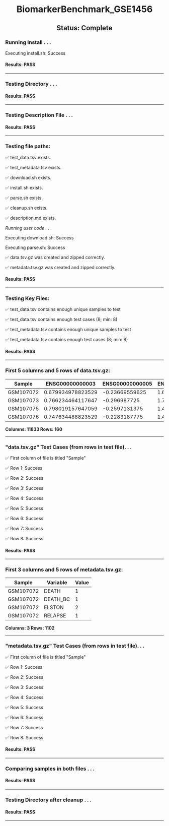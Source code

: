 <h1><center>BiomarkerBenchmark_GSE1456</center></h1>
<h2><center> Status: Complete </center></h2>


### Running Install . . .

Executing install.sh: Success

#### Results: PASS
---
### Testing Directory . . .

#### Results: PASS
---
### Testing Description File . . .

#### Results: PASS
---
### Testing file paths:

&#9989;	test_data.tsv exists.

&#9989;	test_metadata.tsv exists.

&#9989;	download.sh exists.

&#9989;	install.sh exists.

&#9989;	parse.sh exists.

&#9989;	cleanup.sh exists.

&#9989;	description.md exists.

*Running user code . . .*

Executing download.sh: Success

Executing parse.sh: Success

&#9989;	data.tsv.gz was created and zipped correctly.

&#9989;	metadata.tsv.gz was created and zipped correctly.

#### Results: PASS
---
### Testing Key Files:

&#9989;	test_data.tsv contains enough unique samples to test

&#9989;	test_data.tsv contains enough test cases (8; min: 8)

&#9989;	test_metadata.tsv contains enough unique samples to test

&#9989;	test_metadata.tsv contains enough test cases (8; min: 8)

#### Results: PASS
---

### First 5 columns and 5 rows of data.tsv.gz:

|	Sample	|	ENSG00000000003	|	ENSG00000000005	|	ENSG00000000419	|	ENSG00000000457	|
|	---	|	---	|	---	|	---	|	---	|
|	GSM107072	|	0.679934978823529	|	-0.23669559625	|	1.61208966222222	|	0.105721289565217	|
|	GSM107073	|	0.766234464117647	|	-0.296987725	|	1.74609357222222	|	0.235768815217391	|
|	GSM107075	|	0.798019157647059	|	-0.2597131375	|	1.49806616444444	|	0.27999686	|
|	GSM107076	|	0.747634488823529	|	-0.2283187775	|	1.41436351333333	|	0.125935489565217	|

**Columns: 11833 Rows: 160**

---
### "data.tsv.gz" Test Cases (from rows in test file). . .

&#9989;	First column of file is titled "Sample"

&#9989;	Row 1: Success

&#9989;	Row 2: Success

&#9989;	Row 3: Success

&#9989;	Row 4: Success

&#9989;	Row 5: Success

&#9989;	Row 6: Success

&#9989;	Row 7: Success

&#9989;	Row 8: Success

#### Results: PASS
---
### First 3 columns and 5 rows of metadata.tsv.gz:

|	Sample	|	Variable	|	Value	|
|	---	|	---	|	---	|
|	GSM107072	|	DEATH	|	1	|
|	GSM107072	|	DEATH_BC	|	1	|
|	GSM107072	|	ELSTON	|	2	|
|	GSM107072	|	RELAPSE	|	1	|

**Columns: 3 Rows: 1102**

---
### "metadata.tsv.gz" Test Cases (from rows in test file). . .

&#9989;	First column of file is titled "Sample"

&#9989;	Row 1: Success

&#9989;	Row 2: Success

&#9989;	Row 3: Success

&#9989;	Row 4: Success

&#9989;	Row 5: Success

&#9989;	Row 6: Success

&#9989;	Row 7: Success

&#9989;	Row 8: Success

#### Results: PASS
---
### Comparing samples in both files . . .

#### Results: PASS

---
### Testing Directory after cleanup . . .

#### Results: PASS
---
